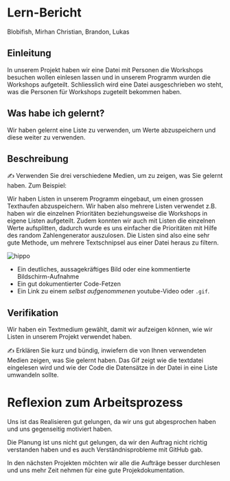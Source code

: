 # Lern-Bericht
Blobifish, Mirhan Christian, Brandon, Lukas

## Einleitung

In unserem Projekt haben wir eine Datei mit Personen die Workshops besuchen wollen einlesen lassen und in unserem Programm wurden die Workshops aufgeteilt. Schliesslich wird eine Datei ausgeschrieben wo steht, was die Personen für Workshops zugeteilt bekommen haben. 

## Was habe ich gelernt?

Wir haben gelernt eine Liste zu verwenden, um Werte abzuspeichern und diese weiter zu verwenden.

## Beschreibung

✍️ Verwenden Sie drei verschiedene Medien, um zu zeigen, was Sie gelernt haben. Zum Beispiel:

Wir haben Listen in unserem Programm eingebaut, um einen grossen Texthaufen abzuspeichern. Wir haben also mehrere Listen verwendet z.B. haben wir die einzelnen Prioritäten beziehungsweise die Workshops in eigene Listen aufgeteilt. Zudem konnten wir auch mit Listen die einzelnen Werte aufsplitten, dadurch wurde es uns einfacher die Prioritäten mit Hilfe des random Zahlengenerator auszulosen. Die Listen sind also eine sehr gute Methode, um mehrere Textschnipsel aus einer Datei heraus zu filtern.

![hippo](https://user-images.githubusercontent.com/111046193/202408924-aa809f33-d7c6-4f61-8b96-e678e9561fc2.gif)



* Ein deutliches, aussagekräftiges Bild oder eine kommentierte Bildschirm-Aufnahme
* Ein gut dokumentierter Code-Fetzen
* Ein Link zu einem *selbst aufgenommenen* youtube-Video oder `.gif`.

## Verifikation

Wir haben ein Textmedium gewählt, damit wir aufzeigen können, wie wir Listen in unserem Projekt verwendet haben.

✍️ Erklären Sie kurz und bündig, inwiefern die von Ihnen verwendeten Medien zeigen, was Sie gelernt haben.
Das Gif zeigt wie die textdatei eingelesen wird und wie der Code die Datensätze in der Datei in eine Liste umwandeln sollte.

# Reflexion zum Arbeitsprozess


Uns ist das Realisieren gut gelungen, da wir uns gut abgesprochen haben und uns gegenseitig motiviert haben.

Die Planung ist uns nicht gut gelungen, da wir den Auftrag nicht richtig verstanden haben und es auch Verständnisprobleme mit GitHub gab.

In den nächsten Projekten möchten wir alle die Aufträge besser durchlesen und uns mehr Zeit nehmen für eine gute Projekdokumentation.

